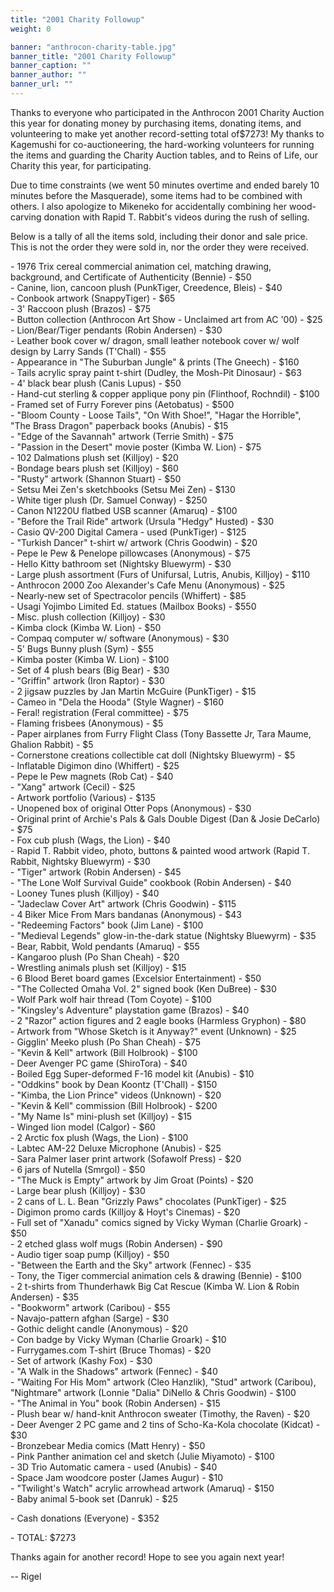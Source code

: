 ```yaml
---
title: "2001 Charity Followup"
weight: 0

banner: "anthrocon-charity-table.jpg"
banner_title: "2001 Charity Followup"
banner_caption: ""
banner_author: ""
banner_url: ""
---
```


Thanks to everyone who participated in the Anthrocon 2001 Charity Auction this year for donating money by purchasing items, donating items, and volunteering to make yet another record-setting total of$7273! My thanks to Kagemushi for co-auctioneering, the hard-working volunteers for running the items and guarding the Charity Auction tables, and to Reins of Life, our Charity this year, for participating.

Due to time constraints (we went 50 minutes overtime and ended barely 10 minutes before the Masquerade), some items had to be combined with others. I also apologize to Mikeneko for accidentally combining her wood-carving donation with Rapid T. Rabbit's videos during the rush of selling.

Below is a tally of all the items sold, including their donor and sale price. This is not the order they were sold in, nor the order they were received.

\- 1976 Trix cereal commercial animation cel, matching drawing, background, and Certificate of Authenticity (Bennie) - $50<br>
\- Canine, lion, cancoon plush (PunkTiger, Creedence, Bleis) - $40<br>
\- Conbook artwork (SnappyTiger) - $65<br>
\- 3' Raccoon plush (Brazos) - $75<br>
\- Button collection (Anthrocon Art Show - Unclaimed art from AC '00) - $25<br>
\- Lion/Bear/Tiger pendants (Robin Andersen) - $30<br>
\- Leather book cover w/ dragon, small leather notebook cover w/ wolf design by Larry Sands (T'Chall) - $55<br>
\- Appearance in "The Suburban Jungle" &amp; prints (The Gneech) - $160<br>
\- Tails acrylic spray paint t-shirt (Dudley, the Mosh-Pit Dinosaur) - $63<br>
\- 4' black bear plush (Canis Lupus) - $50<br>
\- Hand-cut sterling &amp; copper applique pony pin (Flinthoof, Rochndil) - $100<br>
\- Framed set of Furry Forever pins (Aetobatus) - $500<br>
\- "Bloom County - Loose Tails", "On With Shoe!", "Hagar the Horrible",<br>
"The Brass Dragon" paperback books (Anubis) - $15<br>
\- "Edge of the Savannah" artwork (Terrie Smith) - $75<br>
\- "Passion in the Desert" movie poster (Kimba W. Lion) - $75<br>
\- 102 Dalmations plush set (Killjoy) - $20<br>
\- Bondage bears plush set (Killjoy) - $60<br>
\- "Rusty" artwork (Shannon Stuart) - $50<br>
\- Setsu Mei Zen's sketchbooks (Setsu Mei Zen) - $130<br>
\- White tiger plush (Dr. Samuel Conway) - $250<br>
\- Canon N1220U flatbed USB scanner (Amaruq) - $100<br>
\- "Before the Trail Ride" artwork (Ursula "Hedgy" Husted) - $30<br>
\- Casio QV-200 Digital Camera - used (PunkTiger) - $125<br>
\- "Turkish Dancer" t-shirt w/ artwork (Chris Goodwin) - $20<br>
\- Pepe le Pew &amp; Penelope pillowcases (Anonymous) - $75<br>
\- Hello Kitty bathroom set (Nightsky Bluewyrm) - $30<br>
\- Large plush assortment (Furs of Unifursal, Lutris, Anubis, Killjoy) - $110<br>
\- Anthrocon 2000 Zoo Alexander's Cafe Menu (Anonymous) - $25<br>
\- Nearly-new set of Spectracolor pencils (Whiffert) - $85<br>
\- Usagi Yojimbo Limited Ed. statues (Mailbox Books) - $550<br>
\- Misc. plush collection (Killjoy) - $30<br>
\- Kimba clock (Kimba W. Lion) - $50<br>
\- Compaq computer w/ software (Anonymous) - $30<br>
\- 5' Bugs Bunny plush (Sym) - $55<br>
\- Kimba poster (Kimba W. Lion) - $100<br>
\- Set of 4 plush bears (Big Bear) - $30<br>
\- "Griffin" artwork (Iron Raptor) - $30<br>
\- 2 jigsaw puzzles by Jan Martin McGuire (PunkTiger) - $15<br>
\- Cameo in "Dela the Hooda" (Style Wagner) - $160<br>
\- Feral! registration (Feral committee) - $75<br>
\- Flaming frisbees (Anonymous) - $5<br>
\- Paper airplanes from Furry Flight Class (Tony Bassette Jr, Tara Maume, Ghalion Rabbit) - $5<br>
\- Cornerstone creations collectible cat doll (Nightsky Bluewyrm) - $5<br>
\- Inflatable Digimon dino (Whiffert) - $25<br>
\- Pepe le Pew magnets (Rob Cat) - $40<br>
\- "Xang" artwork (Cecil) - $25<br>
\- Artwork portfolio (Various) - $135<br>
\- Unopened box of original Otter Pops (Anonymous) - $30<br>
\- Original print of Archie's Pals &amp; Gals Double Digest (Dan &amp; Josie DeCarlo) - $75<br>
\- Fox cub plush (Wags, the Lion) - $40<br>
\- Rapid T. Rabbit video, photo, buttons &amp; painted wood artwork (Rapid T. Rabbit, Nightsky Bluewyrm) - $30<br>
\- "Tiger" artwork (Robin Andersen) - $45<br>
\- "The Lone Wolf Survival Guide" cookbook (Robin Andersen) - $40<br>
\- Looney Tunes plush (Killjoy) - $40<br>
\- "Jadeclaw Cover Art" artwork (Chris Goodwin) - $115<br>
\- 4 Biker Mice From Mars bandanas (Anonymous) - $43<br>
\- "Redeeming Factors" book (Jim Lane) - $100<br>
\- "Medieval Legends" glow-in-the-dark statue (Nightsky Bluewyrm) - $35<br>
\- Bear, Rabbit, Wold pendants (Amaruq) - $55<br>
\- Kangaroo plush (Po Shan Cheah) - $20<br>
\- Wrestling animals plush set (Killjoy) - $15<br>
\- 6 Blood Beret board games (Excelsior Entertainment) - $50<br>
\- "The Collected Omaha Vol. 2" signed book (Ken DuBree) - $30<br>
\- Wolf Park wolf hair thread (Tom Coyote) - $100<br>
\- "Kingsley's Adventure" playstation game (Brazos) - $40<br>
\- 2 "Razor" action figures and 2 eagle books (Harmless Gryphon) - $80<br>
\- Artwork from "Whose Sketch is it Anyway?" event (Unknown) - $25<br>
\- Gigglin' Meeko plush (Po Shan Cheah) - $75<br>
\- "Kevin &amp; Kell" artwork (Bill Holbrook) - $100<br>
\- Deer Avenger PC game (ShiroTora) - $40<br>
\- Boiled Egg Super-deformed F-16 model kit (Anubis) - $10<br>
\- "Oddkins" book by Dean Koontz (T'Chall) - $150<br>
\- "Kimba, the Lion Prince" videos (Unknown) - $20<br>
\- "Kevin &amp; Kell" commission (Bill Holbrook) - $200<br>
\- "My Name Is" mini-plush set (Killjoy) - $15<br>
\- Winged lion model (Calgor) - $60<br>
\- 2 Arctic fox plush (Wags, the Lion) - $100<br>
\- Labtec AM-22 Deluxe Microphone (Anubis) - $25<br>
\- Sara Palmer laser print artwork (Sofawolf Press) - $20<br>
\- 6 jars of Nutella (Smrgol) - $50<br>
\- "The Muck is Empty" artwork by Jim Groat (Points) - $20<br>
\- Large bear plush (Killjoy) - $30<br>
\- 2 cans of L. L. Bean "Grizzly Paws" chocolates (PunkTiger) - $25<br>
\- Digimon promo cards (Killjoy &amp; Hoyt's Cinemas) - $20<br>
\- Full set of "Xanadu" comics signed by Vicky Wyman (Charlie Groark) - $50<br>
\- 2 etched glass wolf mugs (Robin Andersen) - $90<br>
\- Audio tiger soap pump (Killjoy) - $50<br>
\- "Between the Earth and the Sky" artwork (Fennec) - $35<br>
\- Tony, the Tiger commercial animation cels &amp; drawing (Bennie) - $100<br>
\- 2 t-shirts from Thunderhawk Big Cat Rescue (Kimba W. Lion &amp; Robin Andersen) - $35<br>
\- "Bookworm" artwork (Caribou) - $55<br>
\- Navajo-pattern afghan (Sarge) - $30<br>
\- Gothic delight candle (Anonymous) - $20<br>
\- Con badge by Vicky Wyman (Charlie Groark) - $10<br>
\- Furrygames.com T-shirt (Bruce Thomas) - $20<br>
\- Set of artwork (Kashy Fox) - $30<br>
\- "A Walk in the Shadows" artwork (Fennec) - $40<br>
\- "Waiting For His Mom" artwork (Cleo Hanzlik), "Stud" artwork (Caribou), "Nightmare" artwork (Lonnie "Dalia" DiNello &amp; Chris Goodwin) - $100<br>
\- "The Animal in You" book (Robin Andersen) - $15<br>
\- Plush bear w/ hand-knit Anthrocon sweater (Timothy, the Raven) - $20<br>
\- Deer Avenger 2 PC game and 2 tins of Scho-Ka-Kola chocolate (Kidcat) - $30<br>
\- Bronzebear Media comics (Matt Henry) - $50<br>
\- Pink Panther animation cel and sketch (Julie Miyamoto) - $100<br>
\- 3D Trio Automatic camera - used (Anubis) - $40<br>
\- Space Jam woodcore poster (James Augur) - $10<br>
\- "Twilight's Watch" acrylic arrowhead artwork (Amaruq) - $150<br>
\- Baby animal 5-book set (Danruk) - $25

\- Cash donations (Everyone) - $352

\- TOTAL: $7273

Thanks again for another record! Hope to see you again next year!

-- Rigel
